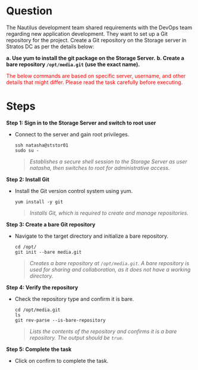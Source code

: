 # Question
The Nautilus development team shared requirements with the DevOps team regarding new application development. They want to set up a Git repository for the project. Create a Git repository on the Storage server in Stratos DC as per the details below:

**a. Use yum to install the git package on the Storage Server.**
**b. Create a bare repository `/opt/media.git` (use the exact name).**

<span style="color: red;">The below commands are based on specific server, username, and other details that might differ. Please read the task carefully before executing.</span>

# Steps

**Step 1: Sign in to the Storage Server and switch to root user**
- Connect to the server and gain root privileges.
  ```
  ssh natasha@ststor01
  sudo su -
  ```
  > *Establishes a secure shell session to the Storage Server as user natasha, then switches to root for administrative access.*

**Step 2: Install Git**
- Install the Git version control system using yum.
  ```
  yum install -y git
  ```
  > *Installs Git, which is required to create and manage repositories.*

**Step 3: Create a bare Git repository**
- Navigate to the target directory and initialize a bare repository.
  ```
  cd /opt/
  git init --bare media.git
  ```
  > *Creates a bare repository at `/opt/media.git`. A bare repository is used for sharing and collaboration, as it does not have a working directory.*

**Step 4: Verify the repository**
- Check the repository type and confirm it is bare.
  ```
  cd /opt/media.git
  ls
  git rev-parse --is-bare-repository
  ```
  > *Lists the contents of the repository and confirms it is a bare repository. The output should be `true`.*

**Step 5: Complete the task**
- Click on confirm to complete the task.
